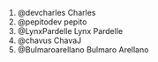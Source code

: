1. @devcharles Charles
2. @pepitodev pepito
3. @LynxPardelle Lynx Pardelle
4. @chavus ChavaJ
5. @Bulmaroarellano Bulmaro Arellano
